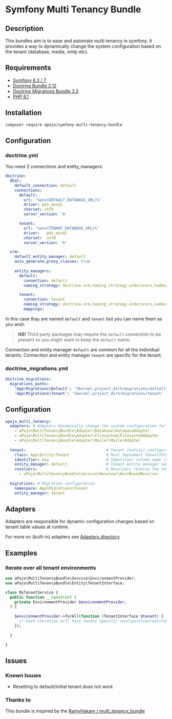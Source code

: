 # Symfony Multi Tenancy Bundle
  
## Description

This bundles aim is to ease and automate multi tenancy in symfony.
It provides a way to dynamically change the system configuration based on the tenant (database, media, smtp etc).

## Requirements

- [Symfony 6.3 / 7](https://www.symfony.com/)
- [Doctrine Bundle 2.12](https://github.com/doctrine/DoctrineBundle.git)
- [Doctrine Migrations Bundle 3.3](https://github.com/doctrine/migrations.git)
- [PHP 8.1](https://www.php.com/)

## Installation

```bash
composer require apajo/symfony-multi-tenancy-bundle
```

## Configuration

### doctrine.yml

You need 2 connections and entity_managers:

```yaml
doctrine:
  dbal:
    default_connection: default
    connections:
      default:
        url: '%env(DEFAULT_DATABASE_URL)%'
        driver: pdo_mysql
        charset: utf8
        server_version: '8'

      tenant:
        url: '%env(TENANT_DATABASE_URL)%'
        driver:   pdo_mysql
        charset:  utf8
        server_version: '8'

  orm:
    default_entity_manager: default
    auto_generate_proxy_classes: true
    
    entity_managers:
      default:
        connection: default
        naming_strategy: doctrine.orm.naming_strategy.underscore_number_aware

      tenant:
        connection: tenant
        naming_strategy: doctrine.orm.naming_strategy.underscore_number_aware
        mappings:
```

In this case thay are named `default` and `tenant` but you can name them as you wish.

> __NB!__ Third party packages may require the `default` connection to be present so you might want to keep the `default` name.

Connection and entity manager `default` are common for all the individual tenants.
Connection and entity manager `tenant` are specific for the tenant.

### doctrine_migrations.yml

```yaml
doctrine_migrations:
  migrations_paths:
    'App\Migrations\Default': '%kernel.project_dir%/migrations/default'
    'App\Migrations\Tenant': '%kernel.project_dir%/migrations/tenant'
```

## Configuration

```yaml
apajo_multi_tenancy:
  adapters: # Adapters dynamically change the system configuration for selected tenant
    - aPajo\MultiTenancyBundle\Adapter\Database\DatabaseAdapter
    - aPajo\MultiTenancyBundle\Adapter\Filesystem\FilesystemAdapter
    - aPajo\MultiTenancyBundle\Adapter\Mailer\MailerAdapter
  
  tenant:                                   # Tenant (entity) configuration
    class: App\Entity\Tenant                # Must implement TenantInterface
    identifier: key                         # Identifier column name (must be unique field)
    entity_manager: default                 # Tenant entity manager name
    resolvers:                              # Resolvers resolve the tenant based on the request
      - aPajo\MultiTenancyBundle\Service\Resolver\HostBasedResolver 
      
  migrations: # Migration configuration
    namespace: App\Migrations\Tenant
    entity_manager: tenant
```

## Adapters

Adapters are responsible for dynamic configuration changes based on tenant table values at runtime.

For more on (built-in) adapters see [Adapters directory](./src/Adapter/README.md)

## Examples

### Iterate over all tenant environments

```php
use aPajo\MultiTenancyBundle\Service\EnvironmentProvider;
use aPajo\MultiTenancyBundle\Entity\TenantInterface;

class MyTenantService {
  public function __construct (
    private EnvironmentProvider $environmentProvider,
  ) {
  
    $environmentProvider->forAll(function (TenantInterface $tenant) {
      // Each iteration will have tenant specific configuration/environment
    });
    
  }

}
```


## Issues

### Known Issues

* Resetting to default/initial tenant does not work

### Thanks to

This bundle is inspired by the [RamyHakam / multi_tenancy_bundle](https://github.com/RamyHakam/multi_tenancy_bundle)
